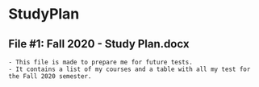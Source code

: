 # StudyPlan

## File #1: Fall 2020 - Study Plan.docx
	- This file is made to prepare me for future tests.
	- It contains a list of my courses and a table with all my test for the Fall 2020 semester.
